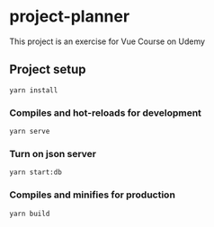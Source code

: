 # project-planner

This project is an exercise for Vue Course on Udemy

## Project setup

```
yarn install
```

### Compiles and hot-reloads for development

```
yarn serve
```

### Turn on json server

```
yarn start:db
```

### Compiles and minifies for production

```
yarn build
```
